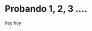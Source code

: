 <!-- 

* Autor: Koldo Sanmartín Bocelo.

* Nombre del proyecto: "Prueba Mac".

* Fecha creación: Miércoles 24/02/2025.

* Descripción: Probando a instalar todo lo del curdo albañiles digitales en mi MacBook.

-->

# Probando 1, 2, 3 ....

hey hey


